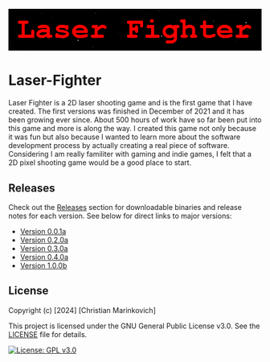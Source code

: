 ![Splash Text](img/Laser_Fighter_Splash_Text.png)

# Laser-Fighter

Laser Fighter is a 2D laser shooting game and is the first game that I have created. The first versions was finished in December of 2021 and it has been growing ever since. About 500 hours of work have so far been put into this game and more is along the way. I created this game not only because it was fun but also because I wanted to learn more about the software development process by actually creating a real piece of software. Considering I am really familiter with gaming and indie games, I felt that a 2D pixel shooting game would be a good place to start.

## Releases

Check out the [Releases](https://github.com/Christian2147/Laser-Fighter/releases) section for downloadable binaries and release notes for each version. See below for direct links to major versions:

- [Version 0.0.1a](https://github.com/Christian2147/Laser-Fighter/releases/tag/v0.0.1)
- [Version 0.2.0a](https://github.com/Christian2147/Laser-Fighter/releases/tag/v0.2.0)
- [Version 0.3.0a](https://github.com/Christian2147/Laser-Fighter/releases/tag/v0.3.0)
- [Version 0.4.0a](https://github.com/Christian2147/Laser-Fighter/releases/tag/v0.4.0)
- [Version 1.0.0b](https://github.com/Christian2147/Laser-Fighter/releases/tag/v1.0.0)

## License

Copyright (c) [2024] [Christian Marinkovich]

This project is licensed under the GNU General Public License v3.0. See the [LICENSE](./LICENSE) file for details.

[![License: GPL v3.0](https://img.shields.io/badge/License-GPL%20v3.0-blue.svg)](https://www.gnu.org/licenses/gpl-3.0)
